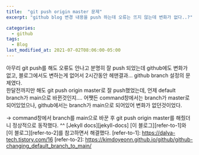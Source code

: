 ```yaml
---
title:  "git push origin master 문제"
excerpt: "github blog 변경 내용을 push 하는데 오류는 뜨지 않는데 변화가 없다..?"

categories:
  - github
tags:
  - Blog
last_modified_at: 2021-07-02T08:06:00-05:00
---
```


아무리 git push를 해도 오류도 안나고 분명히 잘 push 되었는데 github에도 변화가 없고, 블로그에서도 변하는게 없어서 2시간동안 헤맨결과...
github branch 설정의 문제였다.  
한달전까지만 해도 git push origin master로 잘 push했었는데, 언제 default branch가 main으로 바뀐것인지.... 
어쨋든 command창에서는 branch가 master로 되어있었으나, github에서는 branch가 main으로 되어있어 변화가 없던것이었다. 

→ command창에서 branch를 main으로 바꾼 후 git push origin master를 해줬더니 정상적으로 동작했다. ^^
[Jekyll docs][jekyll-docs]
[이 블로그][refer-to-1]와 [이 블로그][refer-to-2]를 참고하면서 해결했다.
[refer-to-1]: https://dalya-tech.tistory.com/16
[refer-to-2]: https://kimdoyeonn.github.io/github/github-changing_default_branch_to_main/